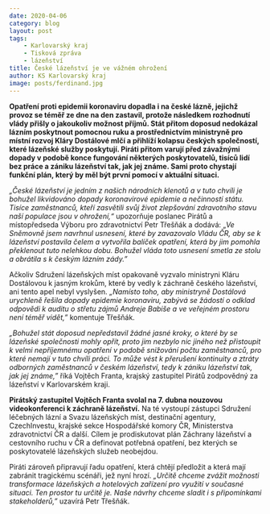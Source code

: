 ```yaml
---
date: 2020-04-06
category: blog
layout: post
tags:
    - Karlovarský kraj
    - Tisková zpráva
    - lázeňství
title: České lázeňství je ve vážném ohrožení
author: KS Karlovarský kraj
image: posts/ferdinand.jpg
---
```

**Opatření proti epidemii koronaviru dopadla i na české lázně, jejichž provoz se téměř ze dne na den zastavil, protože následkem rozhodnutí vlády přišly o jakoukoliv možnost příjmů. Stát přitom doposud nedokázal lázním poskytnout pomocnou ruku a prostřednictvím ministryně pro místní rozvoj Kláry Dostálové mlčí a přihlíží kolapsu českých společností, které lázeňské služby poskytují. Piráti přitom varují před závažnými dopady v podobě konce fungování některých poskytovatelů, tisíců lidí bez práce a zániku lázeňství tak, jak jej známe. Sami proto chystají funkční plán, který by měl být první pomocí v aktuální situaci.**

 *„České lázeňství je jedním z našich národních klenotů a v tuto chvíli je bohužel likvidováno dopady koronavirové epidemie a nečinností státu. Tisíce zaměstnanců, kteří zasvětili svůj život zlepšování zdravotního stavu naší populace jsou v ohrožení,“* upozorňuje poslanec Pirátů a místopředseda Výboru pro zdravotnictví Petr Třešňák a dodává:  „*Ve Sněmovně jsem navrhnul usnesení, které by zavazovalo Vládu ČR, aby se k lázeňství postavila čelem a vytvořila balíček opatření, která by jim pomohla překlenout tuto nelehkou dobu. Bohužel vláda toto usnesení smetla ze stolu a obrátila s k českým lázním zády.”*

Ačkoliv Sdružení lázeňských míst opakovaně vyzvalo ministryni Kláru Dostálovou k jasným krokům, které by vedly k záchraně českého lázeňství, ani tento apel nebyl vyslyšen. *„Namísto toho, aby ministryně Dostálová urychleně řešila dopady epidemie koronaviru, zabývá se žádostí o odklad odpovědi k auditu o střetu zájmů Andreje Babiše a ve veřejném prostoru není téměř vidět,”* komentuje Třešňák.

*„Bohužel stát doposud nepředstavil žádné jasné kroky, o které by se lázeňské společnosti mohly opřít, proto jim nezbylo nic jiného než přistoupit k velmi nepříjemnému opatření v podobě snižování počtu zaměstnanců, pro které nemají v tuto chvíli práci. To může vést k přerušení kontinuity a ztráty odborných zaměstnanců v českém lázeňství, tedy k zániku lázeňství tak, jak jej známe,”* říká Vojtěch Franta, krajský zastupitel Pirátů zodpovědný za lázeňství v Karlovarském kraji.

**Pirátský zastupitel Vojtěch Franta svolal na 7. dubna nouzovou videokonferenci k záchraně lázeňství.** Na té vystoupí zástupci Sdružení léčebných lázní a Svazu lázeňských míst, destinační agentury, CzechInvestu, krajské sekce Hospodářské komory ČR, Ministerstva zdravotnictví ČR a další. Cílem je prodiskutovat plán Záchrany lázeňství a cestovního ruchu v ČR a definovat potřebná opatření, bez kterých se poskytovatelé lázeňských služeb neobejdou.
  
Piráti zároveň připravují řadu opatření, která chtějí předložit a která mají zabránit tragickému scénáři, jež nyní hrozí. *„Určitě chceme zvážit možnosti transformace lázeňských a hotelových zařízení pro využití v současné situaci. Ten prostor tu určitě je. Naše návrhy chceme sladit i s připomínkami stakeholderů,”* uzavírá Petr Třešňák.
